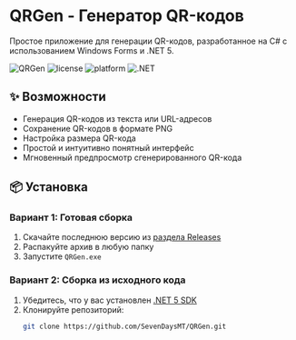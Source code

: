 # QRGen - Генератор QR-кодов

Простое приложение для генерации QR-кодов, разработанное на C# с использованием Windows Forms и .NET 5.

![QRGen](https://img.shields.io/badge/version-1.0.0-blue.svg)
![license](https://img.shields.io/badge/license-MIT-green.svg)
![platform](https://img.shields.io/badge/platform-Windows-lightgrey.svg)
![.NET](https://img.shields.io/badge/.NET-5.0-purple.svg)

## ✨ Возможности

- Генерация QR-кодов из текста или URL-адресов
- Сохранение QR-кодов в формате PNG
- Настройка размера QR-кода
- Простой и интуитивно понятный интерфейс
- Мгновенный предпросмотр сгенерированного QR-кода

## 📦 Установка

### Вариант 1: Готовая сборка
1. Скачайте последнюю версию из [раздела Releases](https://github.com/SevenDaysMT/QRGen/releases)
2. Распакуйте архив в любую папку
3. Запустите `QRGen.exe`

### Вариант 2: Сборка из исходного кода
1. Убедитесь, что у вас установлен [.NET 5 SDK](https://dotnet.microsoft.com/download/dotnet/5.0)
2. Клонируйте репозиторий:
   ```bash
   git clone https://github.com/SevenDaysMT/QRGen.git
